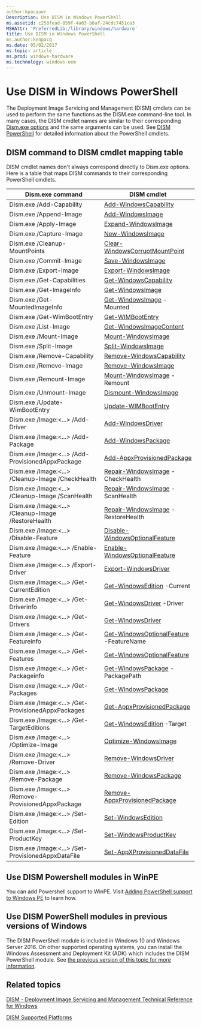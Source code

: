 ```yaml
---
author:kpacquer
Description: Use DISM in Windows PowerShell
ms.assetid: c258fead-059f-4a03-b6af-24cdc7451ca3
MSHAttr: 'PreferredLib:/library/windows/hardware'
title: Use DISM in Windows PowerShell
ms.author:kenpacq
ms.date: 05/02/2017
ms.topic: article
ms.prod: windows-hardware
ms.technology: windows-oem
---
```


# Use DISM in Windows PowerShell


The Deployment Image Servicing and Management (DISM) cmdlets can be used to perform the same functions as the DISM.exe command-line tool. In many cases, the DISM cmdlet names are similar to their corresponding [Dism.exe options](deployment-image-servicing-and-management--dism--command-line-options.md) and the same arguments can be used. See [DISM PowerShell](https://docs.microsoft.com/powershell/module/dism/?view=win10-ps) for detailed information about the PowerShell cmdlets.   

## DISM command to DISM cmdlet mapping table

DISM cmdlet names don't always correspond directly to Dism.exe options. Here is a table that maps DISM commands to their corresponding PowerShell cmdlets.

| Dism.exe command | DISM cmdlet |
| --- | --- |
| Dism.exe /Add-Capability | [Add-WindowsCapability](https://docs.microsoft.com/en-us/powershell/module/dism/add-windowscapability?view=win10-ps) |
| Dism.exe /Append-Image | [Add-WindowsImage](https://docs.microsoft.com/en-us/powershell/module/dism/add-windowsimage?view=win10-ps) |
| Dism.exe /Apply-Image | [Expand-WindowsImage](https://docs.microsoft.com/en-us/powershell/module/dism/expand-windowsimage?view=win10-ps) |
| Dism.exe /Capture-Image | [New-WindowsImage](https://docs.microsoft.com/en-us/powershell/module/dism/new-windowsimage?view=win10-ps) |
| Dism.exe /Cleanup-MountPoints | [Clear-WindowsCorruptMountPoint](https://docs.microsoft.com/en-us/powershell/module/dism/clear-windowscorruptmountpoint?view=win10-ps) |
| Dism.exe /Commit-Image | [Save-WindowsImage](https://docs.microsoft.com/en-us/powershell/module/dism/save-windowsimage?view=win10-ps) |
| Dism.exe /Export-Image | [Export-WindowsImage](https://docs.microsoft.com/en-us/powershell/module/dism/export-windowsimage?view=win10-ps) |
| Dism.exe /Get-Capabilities | [Get-WindowsCapability](https://docs.microsoft.com/en-us/powershell/module/dism/get-windowscapability?view=win10-ps) |
| Dism.exe /Get-ImageInfo | [Get-WindowsImage](https://docs.microsoft.com/en-us/powershell/module/dism/get-windowsimage?view=win10-ps) |
| Dism.exe /Get-MountedImageInfo | [Get-WindowsImage](https://docs.microsoft.com/en-us/powershell/module/dism/get-windowsimage?view=win10-ps) -Mounted |
| Dism.exe /Get-WimBootEntry | [Get-WIMBootEntry](https://docs.microsoft.com/en-us/powershell/module/dism/get-wimbootentry?view=win10-ps) |
| Dism.exe /List-Image | [Get-WindowsImageContent](https://docs.microsoft.com/en-us/powershell/module/dism/get-windowsimagecontent?view=win10-ps) |
| Dism.exe /Mount-Image | [Mount-WindowsImage](https://docs.microsoft.com/en-us/powershell/module/dism/mount-windowsimage?view=win10-ps) |
| Dism.exe /Split-Image | [Split-WindowsImage](https://docs.microsoft.com/en-us/powershell/module/dism/split-windowsimage?view=win10-ps) |
| Dism.exe /Remove-Capability | [Remove-WindowsCapability](https://docs.microsoft.com/en-us/powershell/module/dism/remove-windowscapability?view=win10-ps) |
| Dism.exe /Remove-Image | [Remove-WindowsImage](https://docs.microsoft.com/en-us/powershell/module/dism/remove-windowsimage?view=win10-ps) |
| Dism.exe /Remount-Image | [Mount-WindowsImage](https://docs.microsoft.com/en-us/powershell/module/dism/mount-windowsimage?view=win10-ps) -Remount |
| Dism.exe /Unmount-Image | [Dismount-WindowsImage](https://docs.microsoft.com/en-us/powershell/module/dism/dismount-windowsimage?view=win10-ps) |
| Dism.exe /Update-WimBootEntry | [Update-WIMBootEntry](https://docs.microsoft.com/en-us/powershell/module/dism/update-wimbootentry?view=win10-ps) |
| Dism.exe /Image:\<...> /Add-Driver | [Add-WindowsDriver](https://docs.microsoft.com/en-us/powershell/module/dism/add-windowsdriver?view=win10-ps) |
| Dism.exe /Image:\<...> /Add-Package | [Add-WindowsPackage](https://docs.microsoft.com/en-us/powershell/module/dism/add-windowspackage?view=win10-ps) |
| Dism.exe /Image:\<...> /Add-ProvisionedAppxPackage | [Add-AppxProvisionedPackage](https://docs.microsoft.com/en-us/powershell/module/dism/Add-AppxProvisionedPackage?view=win10-ps) |
| Dism.exe /Image:\<...> /Cleanup-Image /CheckHealth | [Repair-WindowsImage](https://docs.microsoft.com/en-us/powershell/module/dism/repair-windowsimage?view=win10-ps) -CheckHealth |
| Dism.exe /Image:\<...> /Cleanup-Image /ScanHealth | [Repair-WindowsImage](https://docs.microsoft.com/en-us/powershell/module/dism/repair-windowsimage?view=win10-ps) -ScanHealth |
| Dism.exe /Image:\<...> /Cleanup-Image /RestoreHealth | [Repair-WindowsImage](https://docs.microsoft.com/en-us/powershell/module/dism/repair-windowsimage?view=win10-ps) -RestoreHealth |
| Dism.exe /Image:\<...> /Disable-Feature | [Disable-WindowsOptionalFeature](https://docs.microsoft.com/en-us/powershell/module/dism/disable-windowsoptionalfeature?view=win10-ps) |
| Dism.exe /Image:\<...> /Enable-Feature | [Enable-WindowsOptionalFeature](https://docs.microsoft.com/en-us/powershell/module/dism/enable-windowsoptionalfeature?view=win10-ps) |
| Dism.exe /Image:\<...> /Export-Driver | [Export-WindowsDriver](https://docs.microsoft.com/en-us/powershell/module/dism/export-windowsdriver?view=win10-ps) |
| Dism.exe /Image:\<...> /Get-CurrentEdition | [Get-WindowsEdition](https://docs.microsoft.com/en-us/powershell/module/dism/get-windowsedition?view=win10-ps) -Current |
| Dism.exe /Image:\<...> /Get-Driverinfo | [Get-WindowsDriver](https://docs.microsoft.com/en-us/powershell/module/dism/get-windowsdriver?view=win10-ps) -Driver |
| Dism.exe /Image:\<...> /Get-Drivers | [Get-WindowsDriver](https://docs.microsoft.com/en-us/powershell/module/dism/get-windowsdriver?view=win10-ps) |
| Dism.exe /Image:\<...> /Get-Featureinfo | [Get-WindowsOptionalFeature](https://docs.microsoft.com/en-us/powershell/module/dism/get-windowsoptionalfeature?view=win10-ps) -FeatureName |
| Dism.exe /Image:\<...> /Get-Features | [Get-WindowsOptionalFeature](https://docs.microsoft.com/en-us/powershell/module/dism/get-windowsoptionalfeature?view=win10-ps) |
| Dism.exe /Image:\<...> /Get-Packageinfo | [Get-WindowsPackage](https://docs.microsoft.com/en-us/powershell/module/dism/get-windowspackage?view=win10-ps) -PackagePath | -PackageName |
| Dism.exe /Image:\<...> /Get-Packages | [Get-WindowsPackage](https://docs.microsoft.com/en-us/powershell/module/dism/get-windowspackage?view=win10-ps) |
| Dism.exe /Image:\<...> /Get-ProvisionedAppxPackages | [Get-AppxProvisionedPackage](https://docs.microsoft.com/en-us/powershell/module/dism/get-appxprovisionedpackage?view=win10-ps) |
| Dism.exe /Image:\<...> /Get-TargetEditions | [Get-WindowsEdition](https://docs.microsoft.com/en-us/powershell/module/dism/get-windowsedition?view=win10-ps) -Target |
| Dism.exe /Image:\<...> /Optimize-Image | [Optimize-WindowsImage](https://docs.microsoft.com/en-us/powershell/module/dism/optimize-windowsimage?view=win10-ps) |
| Dism.exe /Image:\<...> /Remove-Driver | [Remove-WindowsDriver](https://docs.microsoft.com/en-us/powershell/module/dism/remove-windowsdriver?view=win10-ps) |
| Dism.exe /Image:\<...> /Remove-Package | [Remove-WindowsPackage](https://docs.microsoft.com/en-us/powershell/module/dism/remove-windowspackage?view=win10-ps) |
| Dism.exe /Image:\<...> /Remove-ProvisionedAppxPackage | [Remove-AppxProvisionedPackage](https://docs.microsoft.com/en-us/powershell/module/dism/remove-appxprovisionedpackage?view=win10-ps) |
| Dism.exe /Image:\<...> /Set-Edition | [Set-WindowsEdition](https://docs.microsoft.com/en-us/powershell/module/dism/set-windowsedition?view=win10-ps) |
| Dism.exe /Image:\<...> /Set-ProductKey | [Set-WindowsProductKey](https://docs.microsoft.com/en-us/powershell/module/dism/set-windowsproductkey?view=win10-ps) |
| Dism.exe /Image:\<...> /Set-ProvisionedAppxDataFile | [Set-AppXProvisionedDataFile](https://docs.microsoft.com/en-us/powershell/module/dism/set-appxprovisioneddatafile?view=win10-ps) |

## Use DISM Powershell modules in WinPE

You can add Powershell support to WinPE. Visit [Adding PowerShell support to Windows PE](winpe-adding-powershell-support-to-windows-pe.md) to learn how.

## Use DISM PowerShell modules in previous versions of Windows

The DISM PowerShell module is included in Windows 10 and Windows Server 2016. On other supported operating systems, you can install the Windows Assessment and Deployment Kit (ADK) which includes the DISM PowerShell module. See [the previous version of this topic for more information](https://docs.microsoft.com/en-us/previous-versions/windows/it-pro/windows-8.1-and-8/hh825010(v%3dwin.10)#install-the-windows-assessment-and-deployment-kit-optional).



## <span id="related_topics"></span>Related topics


[DISM - Deployment Image Servicing and Management Technical Reference for Windows](dism---deployment-image-servicing-and-management-technical-reference-for-windows.md)

[DISM Supported Platforms](dism-supported-platforms.md)

 

 






